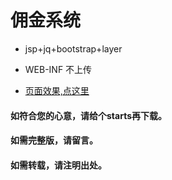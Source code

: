 ﻿# 佣金系统

* jsp+jq+bootstrap+layer

* WEB-INF 不上传

* [页面效果,点这里](./showImg)

#### 如符合您的心意，请给个starts再下载。
#### 如需完整版，请留言。
#### 如需转载，请注明出处。
